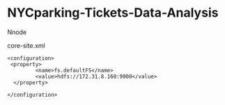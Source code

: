 # NYCparking-Tickets-Data-Analysis



Nnode 


core-site.xml
```
<configuration>
 <property>
         <name>fs.defaultFS</name>
         <value>hdfs://172.31.8.160:9000</value>
  </property>

</configuration>
```
